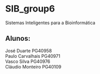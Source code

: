 # SIB_group6
Sistemas Inteligentes para a Bioinformática

## Alunos:
José Duarte PG40958  
Paulo Carvalhais PG40971  
Vasco Silva PG40976  
Cláudio Monteiro PG40109
